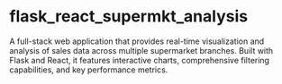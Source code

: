 # flask_react_supermkt_analysis
A full-stack web application that provides real-time visualization and analysis of sales data across multiple supermarket branches. Built with Flask and React, it features interactive charts, comprehensive filtering capabilities, and key performance metrics. 
